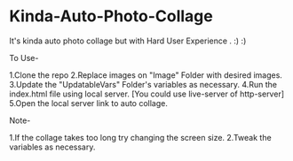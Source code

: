 # Kinda-Auto-Photo-Collage
It's kinda auto photo collage but with Hard User Experience . :) :)

To Use-

  1.Clone the repo
  2.Replace images on "Image" Folder with desired images.
  3.Update the "UpdatableVars" Folder's variables as necessary.
  4.Run the index.html file using local server. [You could use live-server of http-server]
  5.Open the local server link to auto collage.

Note-
  
  1.If the collage takes too long try changing the screen size.
  2.Tweak the variables as necessary.

